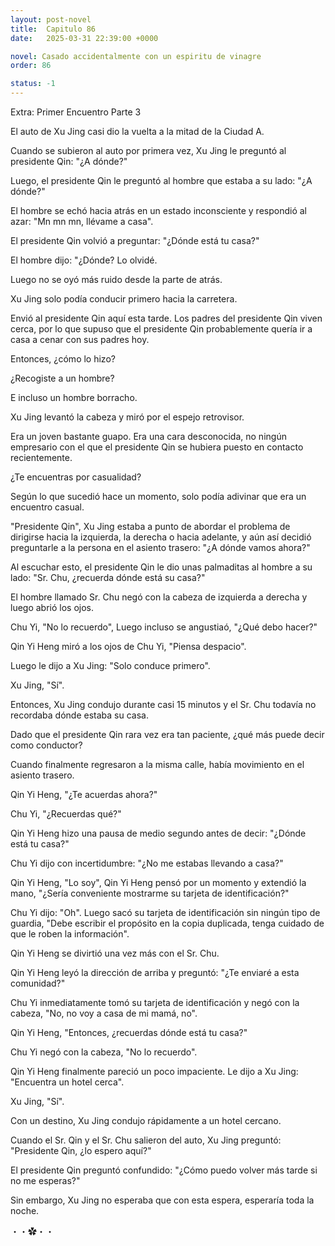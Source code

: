 ```yaml
---
layout: post-novel
title:  Capitulo 86
date:   2025-03-31 22:39:00 +0000

novel: Casado accidentalmente con un espiritu de vinagre
order: 86

status: -1
---
```



Extra: Primer Encuentro Parte 3

El auto de Xu Jing casi dio la vuelta a la mitad de la Ciudad A.

Cuando se subieron al auto por primera vez, Xu Jing le preguntó al presidente Qin: "¿A dónde?"

Luego, el presidente Qin le preguntó al hombre que estaba a su lado: "¿A dónde?"

El hombre se echó hacia atrás en un estado inconsciente y respondió al azar: "Mn mn mn, llévame a casa".

El presidente Qin volvió a preguntar: "¿Dónde está tu casa?"

El hombre dijo: "¿Dónde? Lo olvidé.

Luego no se oyó más ruido desde la parte de atrás.

Xu Jing solo podía conducir primero hacia la carretera.

Envió al presidente Qin aquí esta tarde. Los padres del presidente Qin viven cerca, por lo que supuso que el presidente Qin probablemente quería ir a casa a cenar con sus padres hoy.

Entonces, ¿cómo lo hizo?

¿Recogiste a un hombre?

E incluso un hombre borracho.

Xu Jing levantó la cabeza y miró por el espejo retrovisor.

Era un joven bastante guapo. Era una cara desconocida, no ningún empresario con el que el presidente Qin se hubiera puesto en contacto recientemente.

¿Te encuentras por casualidad?

Según lo que sucedió hace un momento, solo podía adivinar que era un encuentro casual.

"Presidente Qin", Xu Jing estaba a punto de abordar el problema de dirigirse hacia la izquierda, la derecha o hacia adelante, y aún así decidió preguntarle a la persona en el asiento trasero: "¿A dónde vamos ahora?"

Al escuchar esto, el presidente Qin le dio unas palmaditas al hombre a su lado: "Sr. Chu, ¿recuerda dónde está su casa?"

El hombre llamado Sr. Chu negó con la cabeza de izquierda a derecha y luego abrió los ojos.

Chu Yi, "No lo recuerdo", Luego incluso se angustiaó, "¿Qué debo hacer?"

Qin Yi Heng miró a los ojos de Chu Yi, "Piensa despacio".

Luego le dijo a Xu Jing: "Solo conduce primero".

Xu Jing, "Sí".

Entonces, Xu Jing condujo durante casi 15 minutos y el Sr. Chu todavía no recordaba dónde estaba su casa.

Dado que el presidente Qin rara vez era tan paciente, ¿qué más puede decir como conductor?

Cuando finalmente regresaron a la misma calle, había movimiento en el asiento trasero.

Qin Yi Heng, "¿Te acuerdas ahora?"

Chu Yi, "¿Recuerdas qué?"

Qin Yi Heng hizo una pausa de medio segundo antes de decir: "¿Dónde está tu casa?"

Chu Yi dijo con incertidumbre: "¿No me estabas llevando a casa?"

Qin Yi Heng, "Lo soy", Qin Yi Heng pensó por un momento y extendió la mano, "¿Sería conveniente mostrarme su tarjeta de identificación?"

Chu Yi dijo: "Oh". Luego sacó su tarjeta de identificación sin ningún tipo de guardia, "Debe escribir el propósito en la copia duplicada, tenga cuidado de que le roben la información".

Qin Yi Heng se divirtió una vez más con el Sr. Chu.

Qin Yi Heng leyó la dirección de arriba y preguntó: "¿Te enviaré a esta comunidad?"

Chu Yi inmediatamente tomó su tarjeta de identificación y negó con la cabeza, "No, no voy a casa de mi mamá, no".

Qin Yi Heng, "Entonces, ¿recuerdas dónde está tu casa?"

Chu Yi negó con la cabeza, "No lo recuerdo".

Qin Yi Heng finalmente pareció un poco impaciente. Le dijo a Xu Jing: "Encuentra un hotel cerca".

Xu Jing, "Sí".

Con un destino, Xu Jing condujo rápidamente a un hotel cercano.

Cuando el Sr. Qin y el Sr. Chu salieron del auto, Xu Jing preguntó: "Presidente Qin, ¿lo espero aquí?"

El presidente Qin preguntó confundido: "¿Cómo puedo volver más tarde si no me esperas?"

Sin embargo, Xu Jing no esperaba que con esta espera, esperaría toda la noche.





・・✿・・